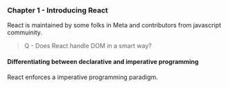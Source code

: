 ### Chapter 1 - Introducing React

React is maintained by some folks in Meta and contributors from javascript commuinity.

> Q - Does React handle DOM in a smart way?

#### Differentiating between declarative and imperative programming

React enforces a imperative programming paradigm.
